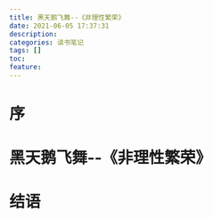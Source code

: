 ```yaml
---
title: 黑天鹅飞舞--《非理性繁荣》
date: 2021-06-05 17:37:31
description: 
categories: 读书笔记
tags: [] 
toc: 
feature: 
---
```


# 序
<!-- more -->

# 黑天鹅飞舞--《非理性繁荣》

# 结语